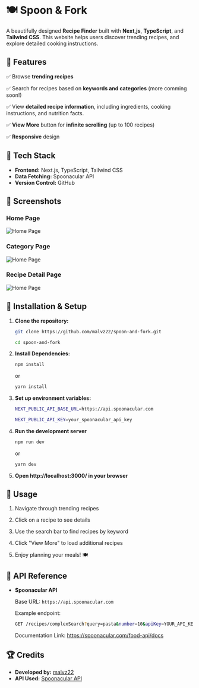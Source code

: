# 🍽️ Spoon & Fork

A beautifully designed **Recipe Finder** built with **Next,js**, **TypeScript**, and **Tailwind CSS**. This website helps users discover trending recipes, and explore detailed cooking instructions.

## 🌟 Features

✅ Browse **trending recipes**

✅ Search for recipes based on **keywords and categories** (more comming soon!)

✅ View **detailed recipe information**, including ingredients, cooking instructions, and nutrition facts.

✅ **View More** button for **infinite scrolling** (up to 100 recipes)

✅ **Responsive** design

## 🚀 Tech Stack

- **Frontend:** Next.js, TypeScript, Tailwind CSS
- **Data Fetching:** Spoonacular API
- **Version Control:** GitHub

## 📸 Screenshots

### Home Page

![Home Page](public/readme-screenshot/home-page.jpg)

### Category Page

![Home Page](public/readme-screenshot/categories-page.jpg)

### Recipe Detail Page

![Home Page](public/readme-screenshot/recipe-page.jpg)

## 🔧 Installation & Setup

1. **Clone the repository:**

   ```sh
   git clone https://github.com/malvz22/spoon-and-fork.git
   ```

   ```sh
   cd spoon-and-fork
   ```

2. **Install Dependencies:**

   ```sh
   npm install
   ```

   or

   ```sh
   yarn install
   ```

3. **Set up environment variables:**

   ```sh
   NEXT_PUBLIC_API_BASE_URL=https://api.spoonacular.com
   ```

   ```sh
   NEXT_PUBLIC_API_KEY=your_spoonacular_api_key
   ```

4. **Run the development server**

   ```sh
   npm run dev
   ```

   or

   ```sh
   yarn dev
   ```

5. **Open http://localhost:3000/ in your browser**

## 📌 Usage

1. Navigate through trending recipes

2. Click on a recipe to see details

3. Use the search bar to find recipes by keyword

4. Click "View More" to load additional recipes

5. Enjoy planning your meals! 🍽️

## 📝 API Reference

- **Spoonacular API**

  Base URL: `https://api.spoonacular.com`

  Example endpoint:

  ```sh
  GET /recipes/complexSearch?query=pasta&number=10&apiKey=YOUR_API_KEY
  ```

  Documentation Link: https://spoonacular.com/food-api/docs

## 🏆 Credits

- **Developed by:** [malvz22](https://github.com/malvz22)
- **API Used:** [Spoonacular API](https://spoonacular.com/)

